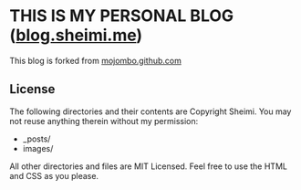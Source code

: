 THIS IS MY PERSONAL BLOG ([blog.sheimi.me](https://blog.sheimi.me))
=================================================================

This blog is forked from [mojombo.github.com](https://github.com/mojombo/mojombo.github.com)

License
-------
The following directories and their contents are Copyright Sheimi.
You may not reuse anything therein without my permission:

* _posts/
* images/

All other directories and files are MIT Licensed. Feel free to use the HTML and CSS as you please.
